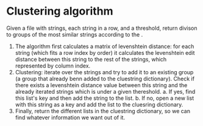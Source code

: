 # Clustering algorithm
Given a file with strings, each string in a row, and a threshold, return divison to groups of the most similar strings according to the . 

1. The algorithm first calculates a matrix of levenshtein distance: for each string (which fits a row index by order) it calculates the levenshtein edit distance between this string to the rest of the strings, which represented by column index.
2. Clustering: iterate over the strings and try to add it to an existing group (a group that already benn added to the cluestring dictionary). 
Check if there exists a levenshtein distance value between this string and the already iterated strings which is under a given thereshold. 
     a. If yes, find this list's key and then add the string to the list. 
     b. If no, open a new list with this string as a key and add the list to the cluesring dictionary.
3. Finally, return the different lists in the cluestring dictionary, so we can find whatever information we want out of it.
